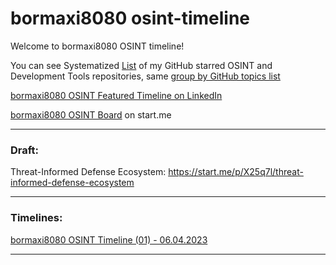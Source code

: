 # bormaxi8080 osint-timeline


Welcome to bormaxi8080 OSINT timeline!

You can see Systematized [List](https://github.com/bormaxi8080/github-starred-repos-builder/blob/main/starred_repos.md) of my GitHub starred OSINT and Development Tools repositories, same [group by GitHub topics list](https://github.com/bormaxi8080/starred)

[bormaxi8080 OSINT Featured Timeline on LinkedIn](https://www.linkedin.com/in/maxim-marshak/details/featured/)

[bormaxi8080 OSINT Board](https://start.me/p/X2G0DB/bormaxi8080-osint-board) on start.me

----

### Draft:

Threat-Informed Defense Ecosystem: https://start.me/p/X25q7l/threat-informed-defense-ecosystem

----

### Timelines:

[bormaxi8080 OSINT Timeline (01) - 06.04.2023](bormaxi8080-osint-timeline_06.04.2023.md)


----

